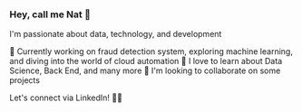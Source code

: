 ### Hey, call me Nat 👋

I'm passionate about data, technology, and development

🔭 Currently working on fraud detection system, exploring machine learning, and diving into the world of cloud automation
🌱 I love to learn about Data Science, Back End, and many more
👯 I'm looking to collaborate on some projects

Let's connect via LinkedIn! 👋🌐 

<!--
**kristynatasha/kristynatasha** is a ✨ _special_ ✨ repository because its `README.md` (this file) appears on your GitHub profile.

Here are some ideas to get you started:

- 🔭 I’m currently working on ...
- 🌱 I’m currently learning ...
- 👯 I’m looking to collaborate on ...
- 🤔 I’m looking for help with ...
- 💬 Ask me about ...
- 📫 How to reach me: ...
- 😄 Pronouns: ...
- ⚡ Fun fact: ...
-->

